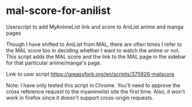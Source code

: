 # mal-score-for-anilist
Userscript to add MyAnimeList link and score to AniList anime and manga pages

Though I have shifted to AniList from MAL, there are often times I refer to the MAL score too in deciding whether I want to watch the anime or not. This script adds the MAL score and the link to the MAL page in the sidebar for that particular anime/manga's page.

Link to user script https://greasyfork.org/en/scripts/375926-malscore

Note: I have only tested this script in Chrome. You'll need to approve the cross reference request to the myanimelist site the first time. Also, it won't work in firefox since it doesn't support cross-origin requests.
